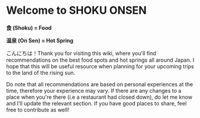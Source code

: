 # Welcome to SHOKU ONSEN

**食 (Shoku) = Food**

**温泉 (On Sen) = Hot Spring**

こんにちは！Thank you for visiting this wiki, where you'll find recommendations on the best food spots and hot springs all around Japan. I hope that this will be useful resource when planning for your upcoming trips to the land of the rising sun. 

Do note that all recommendations are based on personal experiences at the time, therefore your experience may vary. If there are any changes to a place when you're there (i.e a restaurant had closed down), do let me know and I'll update the relevant section. If you have good places to share, feel free to contribute as well! 